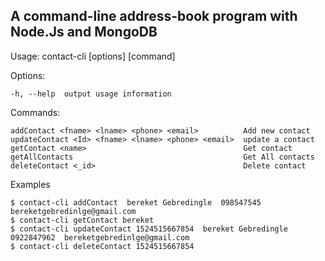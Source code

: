 ## A command-line address-book program with Node.Js and MongoDB


  Usage: contact-cli [options] [command]


  Options:

    -h, --help  output usage information


  Commands:

    addContact <fname> <lname> <phone> <email>          Add new contact
    updateContact <Id> <fname> <lname> <phone> <email>  update a contact
    getContact <name>                                   Get contact
    getAllContacts                                      Get All contacts
    deleteContact <_id>                                 Delete contact

  Examples

	$ contact-cli addContact  bereket Gebredingle  098547545  bereketgebredinlge@gmail.com
	$ contact-cli getContact bereket
	$ contact-cli updateContact 1524515667854  bereket Gebredingle  0922847962  bereketgebredinlge@gmail.com
	$ contact-cli deleteContact 1524515667854

